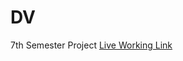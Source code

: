 # DV
7th Semester Project
[Live Working Link](https://share.streamlit.io/am-ram/dv/main/AutoPlot.py)
